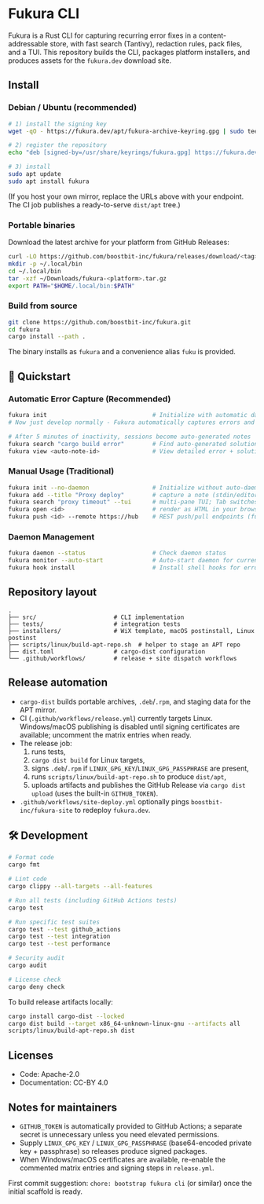 # Fukura CLI

Fukura is a Rust CLI for capturing recurring error fixes in a content-addressable store, with fast search (Tantivy), redaction rules, pack files, and a TUI. This repository builds the CLI, packages platform installers, and produces assets for the `fukura.dev` download site.

## Install

### Debian / Ubuntu (recommended)

```bash
# 1) install the signing key
wget -qO - https://fukura.dev/apt/fukura-archive-keyring.gpg | sudo tee /usr/share/keyrings/fukura.gpg > /dev/null

# 2) register the repository
echo "deb [signed-by=/usr/share/keyrings/fukura.gpg] https://fukura.dev/apt stable main" | sudo tee /etc/apt/sources.list.d/fukura.list

# 3) install
sudo apt update
sudo apt install fukura
```

(If you host your own mirror, replace the URLs above with your endpoint. The CI job publishes a ready-to-serve `dist/apt` tree.)

### Portable binaries

Download the latest archive for your platform from GitHub Releases:

```bash
curl -LO https://github.com/boostbit-inc/fukura/releases/download/<tag>/fukura-<platform>.tar.gz
mkdir -p ~/.local/bin
cd ~/.local/bin
tar -xzf ~/Downloads/fukura-<platform>.tar.gz
export PATH="$HOME/.local/bin:$PATH"
```

### Build from source

```bash
git clone https://github.com/boostbit-inc/fukura.git
cd fukura
cargo install --path .
```

The binary installs as `fukura` and a convenience alias `fuku` is provided.

## 🚀 Quickstart

### Automatic Error Capture (Recommended)

```bash
fukura init                              # Initialize with automatic daemon startup
# Now just develop normally - Fukura automatically captures errors and solutions!

# After 5 minutes of inactivity, sessions become auto-generated notes
fukura search "cargo build error"        # Find auto-generated solutions
fukura view <auto-note-id>               # View detailed error + solution notes
```

### Manual Usage (Traditional)

```bash
fukura init --no-daemon                  # Initialize without auto-daemon
fukura add --title "Proxy deploy"        # capture a note (stdin/editor/file)
fukura search "proxy timeout" --tui      # multi-pane TUI; Tab switches panes
fukura open <id>                         # render as HTML in your browser
fukura push <id> --remote https://hub    # REST push/pull endpoints (future hub)
```

### Daemon Management

```bash
fukura daemon --status                   # Check daemon status
fukura monitor --auto-start              # Auto-start daemon for current directory
fukura hook install                      # Install shell hooks for error capture
```

## Repository layout

```
.
├── src/                      # CLI implementation
├── tests/                    # integration tests
├── installers/               # WiX template, macOS postinstall, Linux postinst
├── scripts/linux/build-apt-repo.sh  # helper to stage an APT repo
├── dist.toml                 # cargo-dist configuration
└── .github/workflows/        # release + site dispatch workflows
```

## Release automation

- `cargo-dist` builds portable archives, `.deb`/`.rpm`, and staging data for the APT mirror.
- CI (`.github/workflows/release.yml`) currently targets Linux. Windows/macOS publishing is disabled until signing certificates are available; uncomment the matrix entries when ready.
- The release job:
  1. runs tests,
  2. `cargo dist build` for Linux targets,
  3. signs `.deb`/`.rpm` if `LINUX_GPG_KEY`/`LINUX_GPG_PASSPHRASE` are present,
  4. runs `scripts/linux/build-apt-repo.sh` to produce `dist/apt`,
  5. uploads artifacts and publishes the GitHub Release via `cargo dist upload` (uses the built-in `GITHUB_TOKEN`).
- `.github/workflows/site-deploy.yml` optionally pings `boostbit-inc/fukura-site` to redeploy `fukura.dev`.

## 🛠️ Development

```bash
# Format code
cargo fmt

# Lint code
cargo clippy --all-targets --all-features

# Run all tests (including GitHub Actions tests)
cargo test

# Run specific test suites
cargo test --test github_actions
cargo test --test integration
cargo test --test performance

# Security audit
cargo audit

# License check
cargo deny check
```

To build release artifacts locally:

```bash
cargo install cargo-dist --locked
cargo dist build --target x86_64-unknown-linux-gnu --artifacts all
scripts/linux/build-apt-repo.sh dist
```

## Licenses

- Code: Apache-2.0
- Documentation: CC-BY 4.0

## Notes for maintainers

- `GITHUB_TOKEN` is automatically provided to GitHub Actions; a separate secret is unnecessary unless you need elevated permissions.
- Supply `LINUX_GPG_KEY` / `LINUX_GPG_PASSPHRASE` (base64-encoded private key + passphrase) so releases produce signed packages.
- When Windows/macOS certificates are available, re-enable the commented matrix entries and signing steps in `release.yml`.

First commit suggestion: `chore: bootstrap fukura cli` (or similar) once the initial scaffold is ready.
